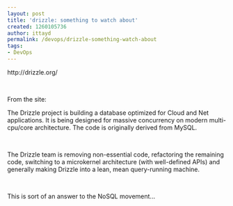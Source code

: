 ```yaml
---
layout: post
title: 'drizzle: something to watch about'
created: 1260105736
author: ittayd
permalink: /devops/drizzle-something-watch-about
tags:
- DevOps
---
```

<p>http://drizzle.org/</p>
<p>&nbsp;</p>
<p>From the site:</p>
<p>The Drizzle project is building a database optimized for Cloud and Net applications. It is being designed for massive concurrency on modern multi-cpu/core architecture. The code is originally derived from MySQL.</p>
<p>&nbsp;</p>
<p>The Drizzle team is removing non-essential code, refactoring the remaining code, switching to a microkernel architecture (with well-defined APIs) and generally making Drizzle into a lean, mean query-running machine.</p>
<p>&nbsp;</p>
<p>This is sort of an answer to the NoSQL movement...</p>
